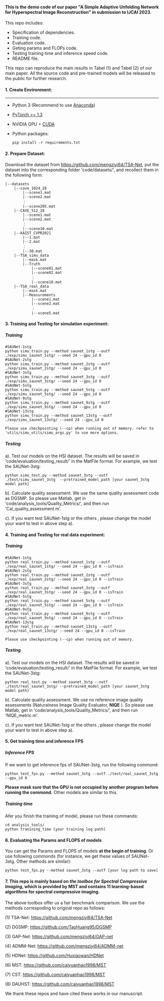 #### This is the demo code of our paper "A Simple Adaptive Unfolding Network for Hyperspectral Image Reconstruction" in submission to IJCAI 2023.

This repo includes:  

- Specification of dependencies.
- Training code.
- Evaluation code.
- Geting params and FLOPs code.
- Testing training time and inference speed code.
- README file.

This repo can reproduce the main results in Tabel (1) and Tabel (2) of our main paper.
All the source code and pre-trained models will be released to the public for further research.


#### 1. Create Environment:

------
- Python 3 (Recommend to use [Anaconda](https://www.anaconda.com/download/#linux))

- [PyTorch >= 1.3](https://pytorch.org/)

- NVIDIA GPU + [CUDA](https://developer.nvidia.com/cuda-downloads)

- Python packages:

  ```shell
  pip install -r requirements.txt
  ```

#### 2. Prepare Dataset:

Download the dataset from https://github.com/mengziyi64/TSA-Net, put the dataset into the corresponding folder 'code/datasets/', and recollect them in the following form:

    |--datasets
        |--cave_1024_28
            |--scene1.mat
            |--scene2.mat
            ：  
            |--scene205.mat
        |--CAVE_512_28
            |--scene1.mat
            |--scene2.mat
            ：  
            |--scene30.mat
        |--KAIST_CVPR2021  
            |--1.mat
            |--2.mat
            ： 
            |--30.mat
        |--TSA_simu_data  
            |--mask.mat   
            |--Truth
                |--scene01.mat
                |--scene02.mat
                ： 
                |--scene10.mat
        |--TSA_real_data  
            |--mask.mat   
            |--Measurements
                |--scene1.mat
                |--scene2.mat
                ： 
                |--scene5.mat
#### 3. Training and Testing for simulation experiment:
##### Training 
    #SAUNet-1stg
    python simu_train.py --method saunet_1stg --outf ./exp/simu_saunet_1stg/ --seed 24 --gpu_id 0
    #SAUNet-2stg
    python simu_train.py --method saunet_2stg --outf ./exp/simu_saunet_2stg/ --seed 24 --gpu_id 0
    #SAUNet-3stg
    python simu_train.py --method saunet_3stg --outf ./exp/simu_saunet_3stg/ --seed 24 --gpu_id 0
    #SAUNet-5stg
    python simu_train.py --method saunet_5stg --outf ./exp/simu_saunet_5stg/ --seed 24 --gpu_id 0
    #SAUNet-9stg 
    python simu_train.py --method saunet_9stg --outf ./exp/simu_saunet_9stg/ --seed 24 --gpu_id 0 
    #SAUNet-13stg 
    python simu_train.py --method saunet_13stg --outf ./exp/simu_saunet_13stg/ --seed 24 --gpu_id 0 

    Please use checkpointing (--cp) when running out of memory. refer to 'utils/simu_utils/simu_args.py' to use more options.
##### Testing 
a). Test our models on the HSI dataset. The results will be saved in 'code/evaluation/testing_result/' in the MatFile format. For example, we test the SAUNet-3stg:

    python simu_test.py --method saunet_3stg --outf ./test/simu_saunet_3stg  --pretrained_model_path [your saunet_3stg model path]

b). Calculate quality assessment. We use the same quality assessment code as DGSMP. So please use Matlab, get in 'code/analysis_tools/Quality_Metrics/', and then run 'Cal_quality_assessment.m'.

c). If you want test SAUNet-1stg or the others , please change the model your want to test in above step a).

#### 4. Training and Testing for real data experiment:
##### Training 
    #SAUNet-1stg
    python real_train.py --method saunet_1stg --outf ./exp/real_saunet_1stg/ --seed 24 --gpu_id 0 --isTrain
    #SAUNet-2stg
    python real_train.py --method saunet_2stg --outf ./exp/real_saunet_2stg/ --seed 24 --gpu_id 0 --isTrain
    #SAUNet-3stg
    python real_train.py --method saunet_3stg --outf ./exp/real_saunet_3stg/ --seed 24 --gpu_id 0 --isTrain
    #SAUNet-5stg
    python real_train.py --method saunet_5stg --outf ./exp/real_saunet_5stg/ --seed 24 --gpu_id 0 --isTrain
    #SAUNet-9stg 
    python real_train.py --method saunet_9stg --outf ./exp/real_saunet_9stg/ --seed 24 --gpu_id 0 --isTrain
    #SAUNet-13stg 
    python real_train.py --method saunet_13stg --outf ./exp/real_saunet_13stg/ --seed 24 --gpu_id 0 --isTrain

    Please use checkpointing (--cp) when running out of memory.
##### Testing 
a). Test our models on the HSI dataset. The results will be saved in 'code/evaluation/testing_result/' in the MatFile format. For example, we test the SAUNet-3stg:

    python real_test.py --method saunet_3stg --outf ./test/real_saunet_3stg/ --pretrained_model_path [your saunet_3stg model path]

b). Calculate quality assessment. We use no reference image quality assessments (Naturalness Image Quality Evaluator, **NIQE** ). So please use Matlab, get in 'code/analysis_tools/Quality_Metrics/', and then run 'NIQE_metric.m'.

c). If you want test SAUNet-1stg or the others , please change the model your want to test in above step a).

#### 5. Get training time and inference FPS
##### Inference FPS
If we want to get inference fps of SAUNet-3stg, run the following commond:

    python test_fps.py --method saunet_3stg --outf ./test/real_saunet_3stg --gpu_id 0
**Please mask sure that the GPU is not occupied by another program before running the commond.** Other models are similar to this.

##### Training time
Afer you finish the training of model, please run these commands:

    cd analysis_tools/
    python tranining_time [your training log path]

#### 6. Evaluating the Params and FLOPS of models
You can get the Params and FLOPS of models **at the begin of training**. Or use following commonds 
(for instance, we get these values of SAUNet-3stg. Other methods are similar):

    python test_fps.py --method saunet_3stg --outf [your log path to save]

#### 7. This repo is mainly based on *the toolbox for Spectral Compressive Imaging*, which is provided by MST and contains 11 learning-based algorithms for spectral compressive imaging. 
The above toolbox offer us a fair benchmark comparison. We use the methods correspoding to original repo as follows:

(1)  TSA-Net: https://github.com/mengziyi64/TSA-Net

(2)  DGSMP: https://github.com/TaoHuang95/DGSMP

(3) GAP-Net: https://github.com/mengziyi64/GAP-net

(4) ADMM-Net: https://github.com/mengziyi64/ADMM-net

(5) HDNet: https://github.com/Huxiaowan/HDNet

(6) MST: https://github.com/caiyuanhao1998/MST

(7) CST: https://github.com/caiyuanhao1998/MST

(8) DAUHST: https://github.com/caiyuanhao1998/MST

We thank these repos and have cited these works in our manuscript.